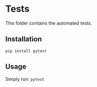 # Tests

This folder contains the automated tests.

## Installation

`pip install pytest`

## Usage

Simply run: `pytest`